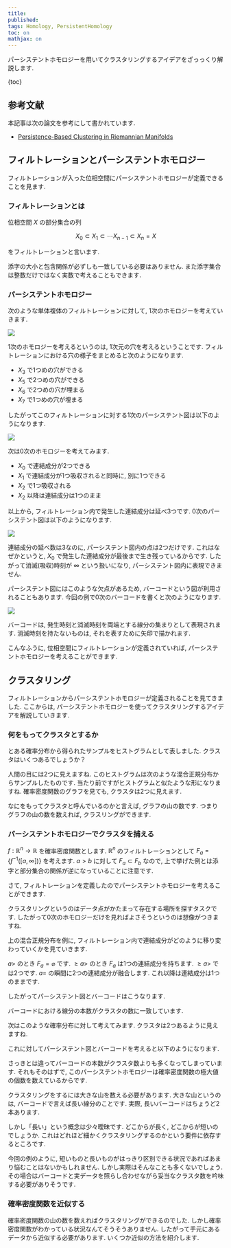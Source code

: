 ```yaml
---
title: 
published:
tags: Homology, PersistentHomology
toc: on
mathjax: on
---
```


パーシステントホモロジーを用いてクラスタリングするアイデアをざっっくり解説します.

<!--more-->

{toc}

## 参考文献

本記事は次の論文を参考にして書かれています.

- [Persistence-Based Clustering in Riemannian Manifolds](https://hal.inria.fr/inria-00389390/document)


## フィルトレーションとパーシステントホモロジー

フィルトレーションが入った位相空間にパーシステントホモロジーが定義できることを見ます.

### フィルトレーションとは

位相空間 $X$ の部分集合の列

$$
X_0 \subset X_1 \subset \cdots X_{n-1} \subset X_n = X
$$

をフィルトレーションと言います.

添字の大小と包含関係が必ずしも一致している必要はありません. また添字集合は整数だけではなく実数で考えることもできます.


### パーシステントホモロジー

次のような単体複体のフィルトレーションに対して, 1次のホモロジーを考えていきます.

![](/images/simplicial_filtration.jpg)

1次のホモロジーを考えるというのは, 1次元の穴を考えるということです. フィルトレーションにおける穴の様子をまとめると次のようになります.

- $X_3$ で1つめの穴ができる
- $X_5$ で2つめの穴ができる
- $X_6$ で2つめの穴が埋まる
- $X_7$ で1つめの穴が埋まる

したがってこのフィルトレーションに対する1次のパーシステント図は以下のようになります.

![](/images/persistent_diagram3.jpg)

次は0次のホモロジーを考えてみます.

- $X_0$ で連結成分が2つできる
- $X_1$ で連結成分が1つ吸収されると同時に, 別に1つできる
- $X_2$ で1つ吸収される
- $X_2$ 以降は連結成分は1つのまま

以上から, フィルトレーション内で発生した連結成分は延べ3つです. 0次のパーシステント図は以下のようになります.

![](/images/persistent_diagram4.jpg)

連結成分の延べ数は3なのに, パーシステント図内の点は2つだけです. これはなぜかというと, $X_0$ で発生した連結成分が最後まで生き残っているからです. したがって消滅(吸収)時刻が $\infty$ という扱いになり, パーシステント図内に表現できません.

パーシステント図にはこのような欠点があるため, バーコードという図が利用されることもあります. 今回の例で0次のバーコードを書くと次のようになります.

![](/images/barcode.jpg)

バーコードは, 発生時刻と消滅時刻を両端とする線分の集まりとして表現されます. 消滅時刻を持たないものは, それを表すために矢印で描かれます.

こんなふうに, 位相空間にフィルトレーションが定義されていれば, パーシステントホモロジーを考えることができます. 


## クラスタリング

フィルトレーションからパーシステントホモロジーが定義されることを見てきました. ここからは, パーシステントホモロジーを使ってクラスタリングするアイデアを解説していきます.

### 何をもってクラスタとするか

とある確率分布から得られたサンプルをヒストグラムとして表しました. クラスタはいくつあるでしょうか？

<!--図-->

人間の目には2つに見えますね. このヒストグラムは次のような混合正規分布からサンプルしたものです. 当たり前ですがヒストグラムと似たような形になりますね. 確率密度関数のグラフを見ても, クラスタは2つに見えます.

<!--図-->

なにをもってクラスタと呼んでいるのかと言えば, グラフの山の数です. つまりグラフの山の数を数えれば, クラスリングができます.

### パーシステントホモロジーでクラスタを捕える

$f:\mathbb{R}^n \to \mathbb{R}$ を確率密度関数とします. $\mathbb{R}^n$ のフィルトレーションとして $F_a = \{f^{-1}([a, \infty])\}$ を考えます. $a>b$ に対して $F_a \subset F_b$ なので, 上で挙げた例とは添字と部分集合の関係が逆になっていることに注意です.

さて, フィルトレーションを定義したのでパーシステントホモロジーを考えることができます.

クラスタリングというのはデータ点がかたまって存在する場所を探すタスクです. したがって0次のホモロジーだけを見ればよさそうというのは想像がつきますね.

上の混合正規分布を例に, フィルトレーション内で連結成分がどのように移り変わっていくかを見ていきます.

$a >$ のとき $F_a = \varnothing$ です. $\geq a >$ のとき $F_a$ は1つの連結成分を持ちます. $\geq a >$ では2つです. $a=$ の瞬間に2つの連結成分が融合します. これ以降は連結成分は1つのままです.

したがってパーシステント図とバーコードはこうなります.

<!--図-->

バーコードにおける線分の本数がクラスタの数に一致しています.

次はこのような確率分布に対して考えてみます. クラスタは2つあるように見えますね.

<!--小さなコブがある分布-->

これに対してパーシステント図とバーコードを考えると以下のようになります.

<!--図-->

さっきとは違ってバーコードの本数がクラスタ数よりも多くなってしまっています. それもそのはずで, このパーシステントホモロジーは確率密度関数の極大値の個数を数えているからです.

クラスタリングをするには大きな山を数える必要があります. 大きな山というのは, バーコードで言えば長い線分のことです. 実際, 長いバーコードはちょうど2本あります.


しかし「長い」という概念は少々曖昧です. どこからが長く, どこからが短いのでしょうか. これはどれほど細かくクラスタリングするのかという要件に依存するところです.

今回の例のように, 短いものと長いものがはっきり区別できる状況であればあまり悩むことはないかもしれません. しかし実際はそんなことも多くないでしょう. その場合はバーコードと実データを照らし合わせながら妥当なクラスタ数を吟味する必要がありそうです.


### 確率密度関数を近似する

確率密度関数の山の数を数えればクラスタリングができるのでした. しかし確率密度関数がわかっている状況なんてそうそうありません. したがって手元にあるデータから近似する必要があります. いくつか近似の方法を紹介します.

